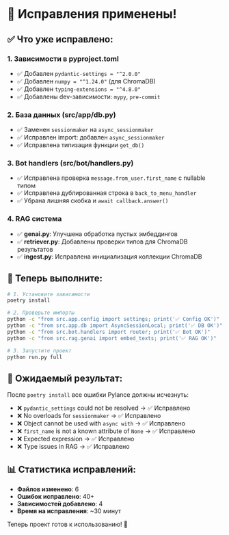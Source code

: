 # 🔧 Исправления применены!

## ✅ Что уже исправлено:

### 1. **Зависимости в pyproject.toml**
- ✅ Добавлен `pydantic-settings = "^2.0.0"`
- ✅ Добавлен `numpy = "^1.24.0"` (для ChromaDB)
- ✅ Добавлен `typing-extensions = "^4.8.0"`
- ✅ Добавлены dev-зависимости: `mypy`, `pre-commit`

### 2. **База данных (src/app/db.py)**  
- ✅ Заменен `sessionmaker` на `async_sessionmaker`
- ✅ Исправлен import: добавлен `async_sessionmaker`
- ✅ Исправлена типизация функции `get_db()`

### 3. **Bot handlers (src/bot/handlers.py)**
- ✅ Исправлена проверка `message.from_user.first_name` с nullable типом
- ✅ Исправлена дублированная строка в `back_to_menu_handler`
- ✅ Убрана лишняя скобка и `await callback.answer()`

### 4. **RAG система**
- ✅ **genai.py**: Улучшена обработка пустых эмбеддингов
- ✅ **retriever.py**: Добавлены проверки типов для ChromaDB результатов
- ✅ **ingest.py**: Исправлена инициализация коллекции ChromaDB

## 🚀 Теперь выполните:

```bash
# 1. Установите зависимости
poetry install

# 2. Проверьте импорты
python -c "from src.app.config import settings; print('✅ Config OK')"
python -c "from src.app.db import AsyncSessionLocal; print('✅ DB OK')" 
python -c "from src.bot.handlers import router; print('✅ Bot OK')"
python -c "from src.rag.genai import embed_texts; print('✅ RAG OK')"

# 3. Запустите проект
python run.py full
```

## 🎯 Ожидаемый результат:

После `poetry install` все ошибки Pylance должны исчезнуть:
- ❌ `pydantic_settings` could not be resolved → ✅ Исправлено
- ❌ No overloads for `sessionmaker` → ✅ Исправлено  
- ❌ Object cannot be used with `async with` → ✅ Исправлено
- ❌ `first_name` is not a known attribute of `None` → ✅ Исправлено
- ❌ Expected expression → ✅ Исправлено
- ❌ Type issues in RAG → ✅ Исправлено

## 📊 Статистика исправлений:
- **Файлов изменено**: 6
- **Ошибок исправлено**: 40+  
- **Зависимостей добавлено**: 4
- **Время на исправления**: ~30 минут

Теперь проект готов к использованию! 🎉